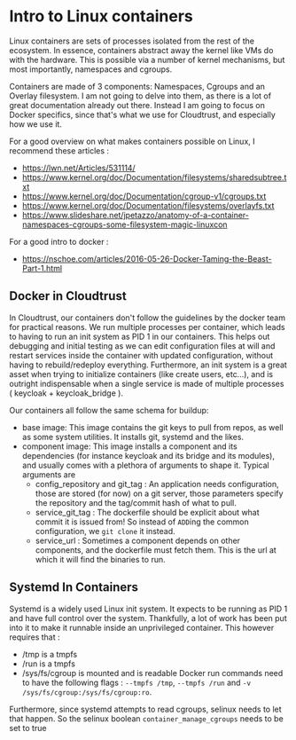 # Intro to Linux containers

Linux containers are sets of processes isolated from the rest of the ecosystem. In essence, containers abstract away the kernel like VMs do with the hardware. This is possible via a number of kernel mechanisms, but most importantly, namespaces and cgroups.

Containers are made of 3 components: Namespaces, Cgroups and an Overlay filesystem. I am not going to delve into them, as there is a lot of great documentation already out there. Instead I am going to focus on Docker specifics, since that's what we use for Cloudtrust, and especially how we use it.

For a good overview on what makes containers possible on Linux, I recommend these articles : 
 - https://lwn.net/Articles/531114/
 - https://www.kernel.org/doc/Documentation/filesystems/sharedsubtree.txt
 - https://www.kernel.org/doc/Documentation/cgroup-v1/cgroups.txt
 - https://www.kernel.org/doc/Documentation/filesystems/overlayfs.txt
 - https://www.slideshare.net/jpetazzo/anatomy-of-a-container-namespaces-cgroups-some-filesystem-magic-linuxcon

For a good intro to docker :
 - https://nschoe.com/articles/2016-05-26-Docker-Taming-the-Beast-Part-1.html


## Docker in Cloudtrust

In Cloudtrust, our containers don't follow the guidelines by the docker team for practical reasons. We run multiple processes per container, which leads to having to run an init system as PID 1 in our containers. This helps out debugging and initial testing as we can edit configuration files at will and restart services inside the container with updated configuration, without having to rebuild/redeploy everything.
Furthermore, an init system is a great asset when trying to initialize containers (like create users, etc...), and is outright indispensable when a single service is made of multiple processes ( keycloak + keycloak_bridge ).

Our containers all follow the same schema for buildup:
 - base image: This image contains the git keys to pull from repos, as well as some system utilities. It installs git, systemd and the likes.
 - component image: This image installs a component and its dependencies (for instance keycloak and its bridge and its modules), and usually comes with a plethora of arguments to shape it. Typical arguments are 
   - config_repository and git_tag : An application needs configuration, those are stored (for now) on a git server, those parameters specify the repository and the tag/commit hash of what to pull.
   - service_git_tag : The dockerfile should be explicit about what commit it is issued from! So instead of `ADD`ing the common configuration, we `git clone` it instead.
   - service_url : Sometimes a component depends on other components, and the dockerfile must fetch them. This is the url at which it will find the binaries to run.

## Systemd In Containers

Systemd is a widely used Linux init system. It expects to be running as PID 1 and have full control over the system. Thankfully, a lot of work has been put into it to make it runnable inside an unprivileged container. This however requires that :
 - /tmp is a tmpfs
 - /run is a tmpfs
 - /sys/fs/cgroup is mounted and is readable
Docker run commands need to have the following flags : `--tmpfs /tmp`, `--tmpfs /run` and `-v /sys/fs/cgroup:/sys/fs/cgroup:ro`.

Furthermore, since systemd attempts to read cgroups, selinux needs to let that happen. So the selinux boolean `container_manage_cgroups` needs to be set to true

